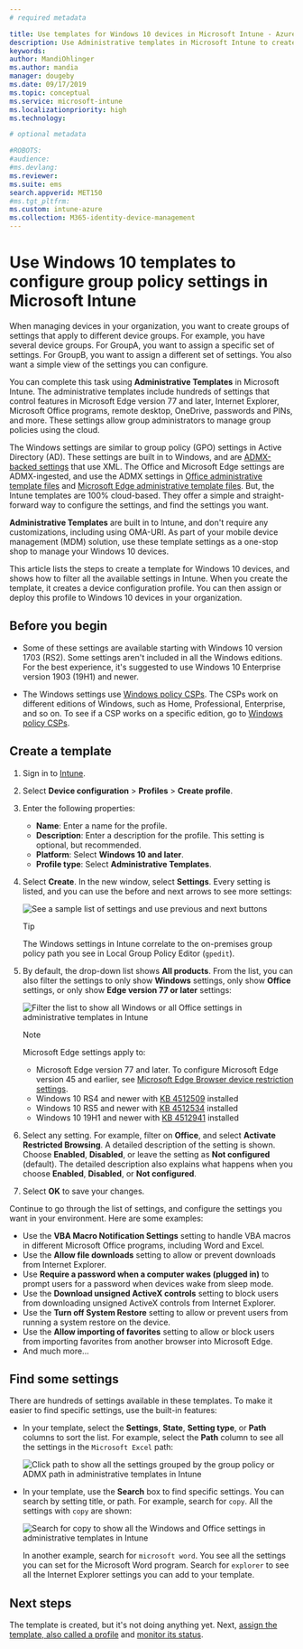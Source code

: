 ```yaml
---
# required metadata

title: Use templates for Windows 10 devices in Microsoft Intune - Azure | Microsoft Docs
description: Use Administrative templates in Microsoft Intune to create groups of settings for Windows 10 devices. Use these settings in a device configuration profile to control Office programs, Microsoft Edge, secure features in Internet Explorer, control access to OneDrive, use remote desktop features, enable Auto-Play, set power management settings, use HTTP printing, use different user sign in options, and control the event log size.
keywords:
author: MandiOhlinger
ms.author: mandia
manager: dougeby
ms.date: 09/17/2019
ms.topic: conceptual
ms.service: microsoft-intune
ms.localizationpriority: high
ms.technology:

# optional metadata

#ROBOTS:
#audience:
#ms.devlang:
ms.reviewer:
ms.suite: ems
search.appverid: MET150
#ms.tgt_pltfrm:
ms.custom: intune-azure
ms.collection: M365-identity-device-management
---
```


# Use Windows 10 templates to configure group policy settings in Microsoft Intune

When managing devices in your organization, you want to create groups of settings that apply to different device groups. For example, you have several device groups. For GroupA, you want to assign a specific set of settings. For GroupB, you want to assign a different set of settings. You also want a simple view of the settings you can configure.

You can complete this task using **Administrative Templates** in Microsoft Intune. The administrative templates include hundreds of settings that control features in Microsoft Edge version 77 and later, Internet Explorer, Microsoft Office programs, remote desktop, OneDrive, passwords and PINs, and more. These settings allow group administrators to manage group policies using the cloud.

The Windows settings are similar to group policy (GPO) settings in Active Directory (AD). These settings are built in to Windows, and are [ADMX-backed settings](https://docs.microsoft.com/windows/client-management/mdm/understanding-admx-backed-policies) that use XML. The Office and Microsoft Edge settings are ADMX-ingested, and use the ADMX settings in [Office administrative template files](https://www.microsoft.com/download/details.aspx?id=49030) and [Microsoft Edge administrative template files](https://www.microsoftedgeinsider.com/enterprise). But, the Intune templates are 100% cloud-based. They offer a simple and straight-forward way to configure the settings, and find the settings you want.

**Administrative Templates** are built in to Intune, and don't require any customizations, including using OMA-URI. As part of your mobile device management (MDM) solution, use these template settings as a one-stop shop to manage your Windows 10 devices.

This article lists the steps to create a template for Windows 10 devices, and shows how to filter all the available settings in Intune. When you create the template, it creates a device configuration profile. You can then assign or deploy this profile to Windows 10 devices in your organization.

## Before you begin

- Some of these settings are available starting with Windows 10 version 1703 (RS2). Some settings aren't included in all the Windows editions. For the best experience, it's suggested to use Windows 10 Enterprise version 1903 (19H1) and newer.

- The Windows settings use [Windows policy CSPs](https://docs.microsoft.com/windows/client-management/mdm/policy-configuration-service-provider#policies-supported-by-group-policy-and-admx-backed-policies). The CSPs work on different editions of Windows, such as Home, Professional, Enterprise, and so on. To see if a CSP works on a specific edition, go to [Windows policy CSPs](https://docs.microsoft.com/windows/client-management/mdm/policy-configuration-service-provider#policies-supported-by-group-policy-and-admx-backed-policies).

## Create a template

1. Sign in to [Intune](https://go.microsoft.com/fwlink/?linkid=2090973).
2. Select **Device configuration** > **Profiles** > **Create profile**.
3. Enter the following properties:

    - **Name**: Enter a name for the profile.
    - **Description**: Enter a description for the profile. This setting is optional, but recommended.
    - **Platform**: Select **Windows 10 and later**.
    - **Profile type**: Select **Administrative Templates**.

4. Select **Create**. In the new window, select **Settings**. Every setting is listed, and you can use the before and next arrows to see more settings:

    ![See a sample list of settings and use previous and next buttons](./media/administrative-templates-windows/administrative-templates-sample-settings-list.png)

    > [!TIP]
    > The Windows settings in Intune correlate to the on-premises group policy path you see in Local Group Policy Editor (`gpedit`).

5. By default, the drop-down list shows **All products**. From the list, you can also filter the settings to only show **Windows** settings, only show **Office** settings, or only show **Edge version 77 or later** settings:

    ![Filter the list to show all Windows or all Office settings in administrative templates in Intune](./media/administrative-templates-windows/administrative-templates-choose-windows-office-all-products.png)

    > [!NOTE]
    > Microsoft Edge settings apply to:
    >
    > - Microsoft Edge version 77 and later. To configure Microsoft Edge version 45 and earlier, see [Microsoft Edge Browser device restriction settings](device-restrictions-windows-10.md#microsoft-edge-browser).
    > - Windows 10 RS4 and newer with [KB 4512509](https://support.microsoft.com/kb/4512509) installed
    > - Windows 10 RS5 and newer with [KB 4512534](https://support.microsoft.com/kb/4512534) installed
    > - Windows 10 19H1 and newer with [KB 4512941](https://support.microsoft.com/kb/4512941) installed

6. Select any setting. For example, filter on **Office**, and select **Activate Restricted Browsing**. A detailed description of the setting is shown. Choose **Enabled**, **Disabled**, or leave the setting as **Not configured** (default). The detailed description also explains what happens when you choose **Enabled**, **Disabled**, or **Not configured**.
7. Select **OK** to save your changes.

Continue to go through the list of settings, and configure the settings you want in your environment. Here are some examples:

- Use the **VBA Macro Notification Settings** setting to handle VBA macros in different Microsoft Office programs, including Word and Excel.
- Use the **Allow file downloads** setting to allow or prevent downloads from Internet Explorer.
- Use **Require a password when a computer wakes (plugged in)** to prompt users for a password when devices wake from sleep mode.
- Use the **Download unsigned ActiveX controls** setting to block users from downloading unsigned ActiveX controls from Internet Explorer.
- Use the **Turn off System Restore** setting to allow or prevent users from running a system restore on the device.
- Use the **Allow importing of favorites** setting to allow or block users from importing favorites from another browser into Microsoft Edge.
- And much more...

## Find some settings

There are hundreds of settings available in these templates. To make it easier to find specific settings, use the built-in features:

- In your template, select the **Settings**, **State**, **Setting type**, or **Path** columns to sort the list. For example, select the **Path** column to see all the settings in the `Microsoft Excel` path:

  ![Click path to show all the settings grouped by the group policy or ADMX path in administrative templates in Intune](./media/administrative-templates-windows/path-filter-shows-excel-options.png)

- In your template, use the **Search** box to find specific settings. You can search by setting title, or path. For example, search for `copy`. All the settings with `copy` are shown:

  ![Search for copy to show all the Windows and Office settings in administrative templates in Intune](./media/administrative-templates-windows/search-copy-settings.png) 

  In another example, search for `microsoft word`. You see all the settings you can set for the Microsoft Word program. Search for `explorer` to see all the Internet Explorer settings you can add to your template.

## Next steps

The template is created, but it's not doing anything yet. Next, [assign the template, also called a profile](device-profile-assign.md) and [monitor its status](device-profile-monitor.md).
